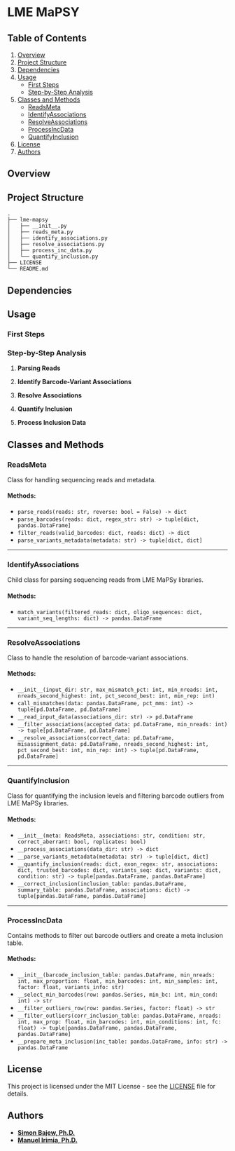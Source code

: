 # LME MaPSY

## Table of Contents

1. [Overview](#overview)
2. [Project Structure](#project-structure)
3. [Dependencies](#dependencies)
4. [Usage](#usage)
    - [First Steps](#first-steps)
    - [Step-by-Step Analysis](#step-by-step-analysis)
5. [Classes and Methods](#classes-and-methods)
    - [ReadsMeta](#readsmeta)
    - [IdentifyAssociations](#identifyassociations)
    - [ResolveAssociations](#resolveassociations)
    - [ProcessIncData](#processincdata)
    - [QuantifyInclusion](#quantifyinclusion)
6. [License](#license)
7. [Authors](#authors)

## Overview

## Project Structure

```
.
├── lme-mapsy
│   ├── __init__.py
│   ├── reads_meta.py
│   ├── identify_associations.py
│   ├── resolve_associations.py
│   ├── process_inc_data.py
│   └── quantify_inclusion.py
├── LICENSE
└── README.md
```

## Dependencies

## Usage

### First Steps

### Step-by-Step Analysis

1. **Parsing Reads**

2. **Identify Barcode-Variant Associations**

3. **Resolve Associations**

4. **Quantify Inclusion**

5. **Process Inclusion Data**

## Classes and Methods

### ReadsMeta

Class for handling sequencing reads and metadata.

#### Methods:
- `parse_reads(reads: str, reverse: bool = False) -> dict`
- `parse_barcodes(reads: dict, regex_str: str) -> tuple[dict, pandas.DataFrame]`
- `filter_reads(valid_barcodes: dict, reads: dict) -> dict`
- `parse_variants_metadata(metadata: str) -> tuple[dict, dict]`

<hr>

### IdentifyAssociations

Child class for parsing sequencing reads from LME MaPSy libraries.

#### Methods:
- `match_variants(filtered_reads: dict, oligo_sequences: dict, variant_seq_lengths: dict) -> pandas.DataFrame`

<hr>

### ResolveAssociations

Class to handle the resolution of barcode-variant associations.

#### Methods:
- `__init__(input_dir: str, max_mismatch_pct: int, min_nreads: int, nreads_second_highest: int, pct_second_best: int, min_rep: int)`
- `call_mismatches(data: pandas.DataFrame, pct_mms: int) -> tuple[pd.DataFrame, pd.DataFrame]`
- `__read_input_data(associations_dir: str) -> pd.DataFrame`
- `__filter_associations(accepted_data: pd.DataFrame, min_nreads: int) -> tuple[pd.DataFrame, pd.DataFrame]`
- `__resolve_associations(correct_data: pd.DataFrame, misassignment_data: pd.DataFrame, nreads_second_highest: int, pct_second_best: int, min_rep: int) -> tuple[pd.DataFrame, pd.DataFrame]`

<hr>

### QuantifyInclusion

Class for quantifying the inclusion levels and filtering barcode outliers from LME MaPSy libraries.

#### Methods:
- `__init__(meta: ReadsMeta, associations: str, condition: str, correct_aberrant: bool, replicates: bool)`
- `__process_associations(data_dir: str) -> dict`
- `__parse_variants_metadata(metadata: str) -> tuple[dict, dict]`
- `__quantify_inclusion(reads: dict, exon_regex: str, associations: dict, trusted_barcodes: dict, variants_seq: dict, variants: dict, condition: str) -> tuple[pandas.DataFrame, pandas.DataFrame]`
- `__correct_inclusion(inclusion_table: pandas.DataFrame, summary_table: pandas.DataFrame, associations: dict) -> tuple[pandas.DataFrame, pandas.DataFrame]`

<hr>

### ProcessIncData

Contains methods to filter out barcode outliers and create a meta inclusion table.

#### Methods:
- `__init__(barcode_inclusion_table: pandas.DataFrame, min_nreads: int, max_proportion: float, min_barcodes: int, min_samples: int, factor: float, variants_info: str)`
- `__select_min_barcodes(row: pandas.Series, min_bc: int, min_cond: int) -> str`
- `__filter_outliers_row(row: pandas.Series, factor: float) -> str`
- `__filter_outliers(corr_inclusion_table: pandas.DataFrame, nreads: int, max_prop: float, min_barcodes: int, min_conditions: int, fc: float) -> tuple[pandas.DataFrame, pandas.DataFrame, pandas.DataFrame]`
- `__prepare_meta_inclusion(inc_table: pandas.DataFrame, info: str) -> pandas.DataFrame`


## License

This project is licensed under the MIT License - see the [LICENSE](LICENSE) file for details.

## Authors

- **[Simon Bajew, Ph.D.](https://github.com/simon-bt)**
- **[Manuel Irimia, Ph.D.](https://github.com/mirimia)**
